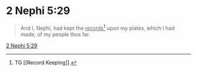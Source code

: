# 2 Nephi 5:29

> And I, Nephi, had kept the <u>records</u>[^a] upon my plates, which I had made, of my people thus far.

[2 Nephi 5:29](https://www.churchofjesuschrist.org/study/scriptures/bofm/2-ne/5?lang=eng&id=p29#p29)


[^a]: TG [[Record Keeping]].
